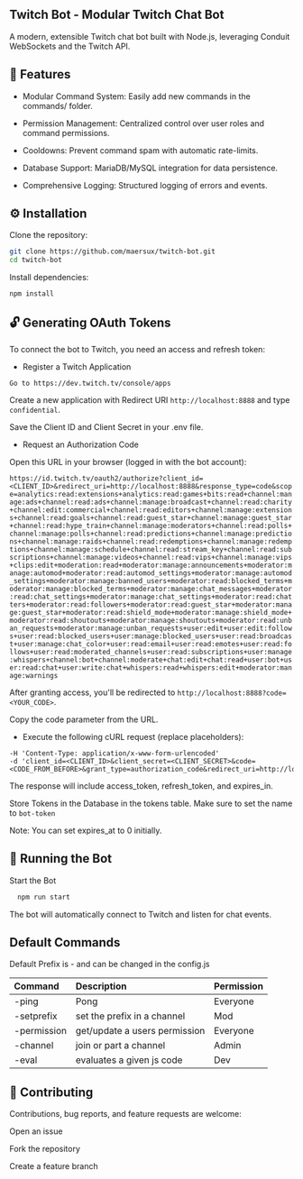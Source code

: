 ## Twitch Bot - Modular Twitch Chat Bot

 

A modern, extensible Twitch chat bot built with Node.js, leveraging Conduit WebSockets and the Twitch API.

## 🌟 Features

- Modular Command System: Easily add new commands in the commands/ folder.

- Permission Management: Centralized control over user roles and command permissions.

- Cooldowns: Prevent command spam with automatic rate-limits.

- Database Support: MariaDB/MySQL integration for data persistence.

- Comprehensive Logging: Structured logging of errors and events.


## ⚙️ Installation

Clone the repository:

```bash
git clone https://github.com/maersux/twitch-bot.git
cd twitch-bot
```

Install dependencies:

```bash
npm install
```

    
## 🔓 Generating OAuth Tokens

To connect the bot to Twitch, you need an access and refresh token:

 - Register a Twitch Application

```Go to https://dev.twitch.tv/console/apps```

Create a new application with Redirect URI ```http://localhost:8888``` and type ```confidential```.

Save the Client ID and Client Secret in your .env file.

- Request an Authorization Code

Open this URL in your browser (logged in with the bot account):

```https://id.twitch.tv/oauth2/authorize?client_id=<CLIENT_ID>&redirect_uri=http://localhost:8888&response_type=code&scope=analytics:read:extensions+analytics:read:games+bits:read+channel:manage:ads+channel:read:ads+channel:manage:broadcast+channel:read:charity+channel:edit:commercial+channel:read:editors+channel:manage:extensions+channel:read:goals+channel:read:guest_star+channel:manage:guest_star+channel:read:hype_train+channel:manage:moderators+channel:read:polls+channel:manage:polls+channel:read:predictions+channel:manage:predictions+channel:manage:raids+channel:read:redemptions+channel:manage:redemptions+channel:manage:schedule+channel:read:stream_key+channel:read:subscriptions+channel:manage:videos+channel:read:vips+channel:manage:vips+clips:edit+moderation:read+moderator:manage:announcements+moderator:manage:automod+moderator:read:automod_settings+moderator:manage:automod_settings+moderator:manage:banned_users+moderator:read:blocked_terms+moderator:manage:blocked_terms+moderator:manage:chat_messages+moderator:read:chat_settings+moderator:manage:chat_settings+moderator:read:chatters+moderator:read:followers+moderator:read:guest_star+moderator:manage:guest_star+moderator:read:shield_mode+moderator:manage:shield_mode+moderator:read:shoutouts+moderator:manage:shoutouts+moderator:read:unban_requests+moderator:manage:unban_requests+user:edit+user:edit:follows+user:read:blocked_users+user:manage:blocked_users+user:read:broadcast+user:manage:chat_color+user:read:email+user:read:emotes+user:read:follows+user:read:moderated_channels+user:read:subscriptions+user:manage:whispers+channel:bot+channel:moderate+chat:edit+chat:read+user:bot+user:read:chat+user:write:chat+whispers:read+whispers:edit+moderator:manage:warnings```

After granting access, you'll be redirected to ```http://localhost:8888?code=<YOUR_CODE>```.

Copy the code parameter from the URL.

- Execute the following cURL request (replace placeholders):

```curl -X POST 'https://id.twitch.tv/oauth2/token'
-H 'Content-Type: application/x-www-form-urlencoded'
-d 'client_id=<CLIENT_ID>&client_secret=<CLIENT_SECRET>&code=<CODE_FROM_BEFORE>&grant_type=authorization_code&redirect_uri=http://localhost:8888'
```

The response will include access_token, refresh_token, and expires_in.

Store Tokens in the Database in the tokens table. Make sure to set the name to
  ``` bot-token ``` 

Note: You can set expires_at to 0 initially.

## 🚀 Running the Bot

Start the Bot

```bash
  npm run start
```

The bot will automatically connect to Twitch and listen for chat events.


## Default Commands



Default Prefix is - and can be changed in the config.js

| Command | Description     | Permission                |
| :-------- | :------- | :------------------------- |
| -ping | Pong | Everyone |
| -setprefix | set the prefix in a channel | Mod |
| -permission | get/update a users permission | Everyone |
| -channel | join or part a channel | Admin |
| -eval | evaluates a given js code | Dev |


## 🤝 Contributing


Contributions, bug reports, and feature requests are welcome:

Open an issue

Fork the repository

Create a feature branch


